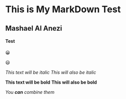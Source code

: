 # This is My MarkDown Test

## Mashael Al Anezi

#### Test


:grinning:

:smiley:

*This text will be italic*
_This will also be italic_

**This text will be bold**
__This will also be bold__

_You **can** combine them_
